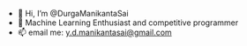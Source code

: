 - 👋 Hi, I’m @DurgaManikantaSai
- 👀 Machine Learning Enthusiast and competitive programmer
- 📫 email me: y.d.manikantasai@gmail.com

<!---
DurgaManikantaSai/DurgaManikantaSai is a ✨ special ✨ repository because its `AboutMe.md` (this file) appears on your GitHub profile.
You can click the Preview link to take a look at your changes.
--->
